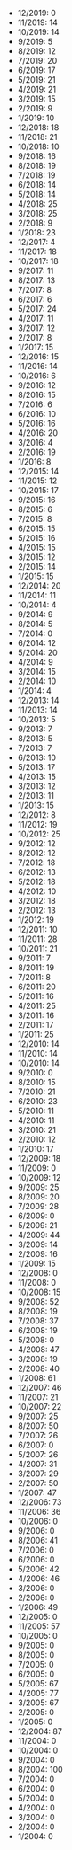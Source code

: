 *  12/2019: 0
*  11/2019: 14
*  10/2019: 14
*  9/2019: 5
*  8/2019: 12
*  7/2019: 20
*  6/2019: 17
*  5/2019: 21
*  4/2019: 21
*  3/2019: 15
*  2/2019: 9
*  1/2019: 10
*  12/2018: 18
*  11/2018: 21
*  10/2018: 10
*  9/2018: 16
*  8/2018: 19
*  7/2018: 19
*  6/2018: 14
*  5/2018: 14
*  4/2018: 25
*  3/2018: 25
*  2/2018: 9
*  1/2018: 23
*  12/2017: 4
*  11/2017: 18
*  10/2017: 18
*  9/2017: 11
*  8/2017: 13
*  7/2017: 8
*  6/2017: 6
*  5/2017: 24
*  4/2017: 11
*  3/2017: 12
*  2/2017: 8
*  1/2017: 15
*  12/2016: 15
*  11/2016: 14
*  10/2016: 6
*  9/2016: 12
*  8/2016: 15
*  7/2016: 6
*  6/2016: 10
*  5/2016: 16
*  4/2016: 20
*  3/2016: 4
*  2/2016: 19
*  1/2016: 8
*  12/2015: 14
*  11/2015: 12
*  10/2015: 17
*  9/2015: 16
*  8/2015: 6
*  7/2015: 8
*  6/2015: 15
*  5/2015: 16
*  4/2015: 15
*  3/2015: 12
*  2/2015: 14
*  1/2015: 15
*  12/2014: 20
*  11/2014: 11
*  10/2014: 4
*  9/2014: 9
*  8/2014: 5
*  7/2014: 0
*  6/2014: 12
*  5/2014: 20
*  4/2014: 9
*  3/2014: 15
*  2/2014: 10
*  1/2014: 4
*  12/2013: 14
*  11/2013: 14
*  10/2013: 5
*  9/2013: 7
*  8/2013: 5
*  7/2013: 7
*  6/2013: 10
*  5/2013: 17
*  4/2013: 15
*  3/2013: 12
*  2/2013: 11
*  1/2013: 15
*  12/2012: 8
*  11/2012: 19
*  10/2012: 25
*  9/2012: 12
*  8/2012: 12
*  7/2012: 18
*  6/2012: 13
*  5/2012: 18
*  4/2012: 10
*  3/2012: 18
*  2/2012: 13
*  1/2012: 19
*  12/2011: 10
*  11/2011: 28
*  10/2011: 21
*  9/2011: 7
*  8/2011: 19
*  7/2011: 8
*  6/2011: 20
*  5/2011: 16
*  4/2011: 25
*  3/2011: 16
*  2/2011: 17
*  1/2011: 25
*  12/2010: 14
*  11/2010: 14
*  10/2010: 14
*  9/2010: 0
*  8/2010: 15
*  7/2010: 21
*  6/2010: 23
*  5/2010: 11
*  4/2010: 11
*  3/2010: 21
*  2/2010: 12
*  1/2010: 17
*  12/2009: 18
*  11/2009: 0
*  10/2009: 12
*  9/2009: 25
*  8/2009: 20
*  7/2009: 28
*  6/2009: 0
*  5/2009: 21
*  4/2009: 44
*  3/2009: 14
*  2/2009: 16
*  1/2009: 15
*  12/2008: 0
*  11/2008: 0
*  10/2008: 15
*  9/2008: 52
*  8/2008: 19
*  7/2008: 37
*  6/2008: 19
*  5/2008: 0
*  4/2008: 47
*  3/2008: 19
*  2/2008: 40
*  1/2008: 61
*  12/2007: 46
*  11/2007: 21
*  10/2007: 22
*  9/2007: 25
*  8/2007: 50
*  7/2007: 26
*  6/2007: 0
*  5/2007: 26
*  4/2007: 31
*  3/2007: 29
*  2/2007: 50
*  1/2007: 47
*  12/2006: 73
*  11/2006: 36
*  10/2006: 0
*  9/2006: 0
*  8/2006: 41
*  7/2006: 0
*  6/2006: 0
*  5/2006: 42
*  4/2006: 46
*  3/2006: 0
*  2/2006: 0
*  1/2006: 49
*  12/2005: 0
*  11/2005: 57
*  10/2005: 0
*  9/2005: 0
*  8/2005: 0
*  7/2005: 0
*  6/2005: 0
*  5/2005: 67
*  4/2005: 77
*  3/2005: 67
*  2/2005: 0
*  1/2005: 0
*  12/2004: 87
*  11/2004: 0
*  10/2004: 0
*  9/2004: 0
*  8/2004: 100
*  7/2004: 0
*  6/2004: 0
*  5/2004: 0
*  4/2004: 0
*  3/2004: 0
*  2/2004: 0
*  1/2004: 0
